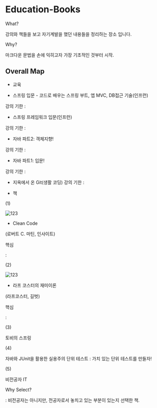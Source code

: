 # Education-Books

What? 

강의와 책들을 보고 자기계발을 했던 내용들을 정리하는 장소 입니다.

Why?

마크다운 문법을 손에 익히고자 가장 기초적인 것부터 시작.




## Overall Map


- 교육

* 스프링 입문 - 코드로 배우는 스프링 부트, 엡 MVC, DB접근 기술(인프런)

강의 기한 : 

* 스프링 프레임워크 입문(인프런)

강의 기한 :

* 자바 파트2: 객체지향!

강의 기한 :

* 자바 파트1: 입문!

강의 기한 :

* 지옥에서 온 Git(생활 코딩)
강의 기한 : 



- 책

(1)

![123](https://user-images.githubusercontent.com/59603054/118963495-73e20e80-b9a1-11eb-8a2b-ec4b5adb1cd7.jpg)


* Clean Code

(로버트 C. 마틴, 인사이트)


핵심

: 

(2)

![123](https://user-images.githubusercontent.com/59603054/118963691-ab50bb00-b9a1-11eb-96f9-22e40f3e0a0b.jpg)


* 라프 코스터의 재미이론

(라프코스터, 길벗)

핵심

:


(3)

토비의 스프링


(4)

자바와 JUnit을 활용한 실용주의 단위 테스트 : 가치 있는 단위 테스트를 만들자!


(5)

비전공자 IT

Why Select?

: 비전공자는 아니지만, 전공자로서 놓치고 있는 부분이 있는지 선택한 책.
